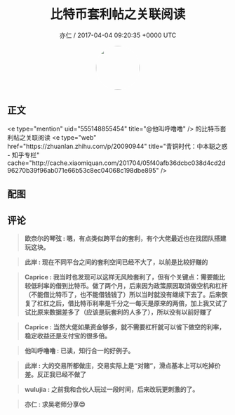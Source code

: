 <h1 align="center">比特币套利帖之关联阅读</h1>
<p align="center">
    <a>亦仁 / 2017-04-04 09:20:35 &#43;0000 UTC</a>
</p>

<div align="center">
    <img src="https://images.zsxq.com/Fn3NQqCN8nuGF86yZPXSbEsl0mb3?e=1590940799&amp;token=kIxbL07-8jAj8w1n4s9zv64FuZZNEATmlU_Vm6zD:pfbNc8W3hS0oYG_hyXXh_rHMHuc=" width="100" height="100" style="border:1px solid;border-radius:50%; color:#ffffff"/>
</div>

## 正文

<div>
&lt;e type=&#34;mention&#34; uid=&#34;555148855454&#34; title=&#34;@他叫呼噜噜&#34; /&gt;  的比特币套利帖之关联阅读
&lt;e type=&#34;web&#34; href=&#34;https://zhuanlan.zhihu.com/p/20090944&#34; title=&#34;青铜时代：中本聪之惑 - 知乎专栏&#34; cache=&#34;http://cache.xiaomiquan.com/201704/05f40afb36dcbc038d4cd2d96270b39f96ab071e66b53c8ec04068c198dbe895&#34; /&gt;
</div>

## 配图
<div class="image" align="center">

</div>

## 评论

<div align="left">
<div>

<blockquote >
<span> <strong>欧奈尔的琴弦 : 嗯，有点类似跨平台的套利，有个大佬最近也在找团队搭建玩这块。 </strong></span>
</blockquote>

<blockquote >
<span> <strong>此岸 : 现在不同平台之间的套利空间已经不大了，以前是比较好赚的 </strong></span>
</blockquote>

<blockquote >
<span> <strong>Caprice : 我当时也发现可以这样无风险套利了，但有个关键点：需要能比较低利率的借到比特币。做了两个月，后来因为政策原因取消做空机和杠杆（不能借比特币了，也不能借钱钱了）所以当时就没有继续下去了。后来恢复了杠杠之后，借比特币利率是千分之一每天是原来的两倍，加上我又试了试比原来数据差多了（应该是玩套利的人多了），所以没有以前好赚了 </strong></span>
</blockquote>

<blockquote >
<span> <strong>Caprice : 当然大佬如果资金够多，就不需要杠杆就可以省下做空的利率，稳定收益还是支付宝的很多倍。 </strong></span>
</blockquote>

<blockquote >
<span> <strong>他叫呼噜噜 : 已读，知行合一的好例子。 </strong></span>
</blockquote>

<blockquote >
<span> <strong>此岸 : 大的交易所都做庄，交易实际上是“对赌”，滑点基本上可以吃掉价差。反正我已经不做了 </strong></span>
</blockquote>

<blockquote >
<span> <strong>wulujia : 之前我和合伙人玩过一段时间，后来改玩更刺激的了。 </strong></span>
</blockquote>

<blockquote >
<span> <strong>亦仁 : 求吴老师分享😍 </strong></span>
</blockquote>

</div>
</div>